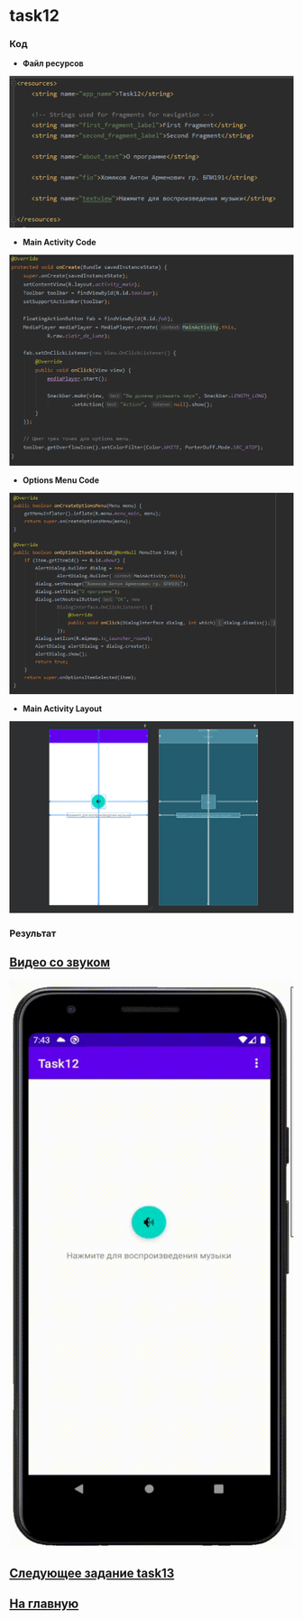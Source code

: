# task12
### Код 

* **Файл ресурсов**

![str](https://github.com/antonkhmv/android_dz/blob/main/task12/img/str.png)

* **Main Activity Code**

![main](https://github.com/antonkhmv/android_dz/blob/main/task12/img/main_code.png)

* **Options Menu Code**

![main](https://github.com/antonkhmv/android_dz/blob/main/task12/img/menu_code.png)

* **Main Activity Layout**

![main_lay](https://github.com/antonkhmv/android_dz/blob/main/task12/img/lay.png)

### Результат

## [**Видео со звуком**](https://user-images.githubusercontent.com/52835833/112535849-ce098d80-8dbd-11eb-8ac7-650e3a7facc2.mp4)

![res](https://github.com/antonkhmv/android_dz/blob/main/task12/img/res.gif)

## [Следующее задание task13](../task13)

## [На главную](/../../)


